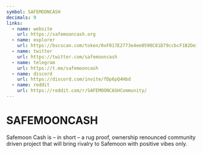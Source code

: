 ```yaml
---
symbol: SAFEMOONCASH
decimals: 9
links:
  - name: website
    url: https://safemooncash.org
  - name: explorer
    url: https://bscscan.com/token/0xF017E2773e4ee0590C81D79ccbcF1B2De1D22877
  - name: twitter
    url: https://twitter.com/safemooncash
  - name: telegram
    url: https://t.me/safemooncash
  - name: discord
    url: https://discord.com/invite/fDp6pQ4Hbd
  - name: reddit
    url: https://reddit.com/r/SAFEMOONCASHCommunity/
---
```


# SAFEMOONCASH

Safemoon Cash is – in short – a rug proof, ownership renounced community driven project that will bring rivalry to Safemoon with positive vibes only.
